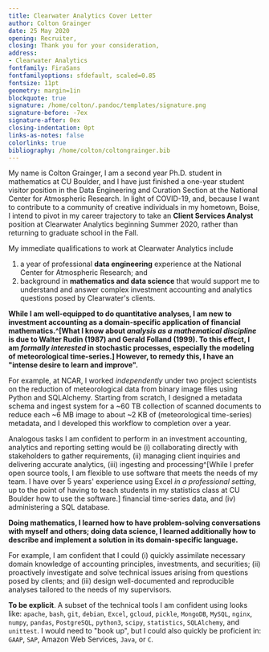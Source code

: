 ```yaml
--- 
title: Clearwater Analytics Cover Letter
author: Colton Grainger 
date: 25 May 2020
opening: Recruiter,
closing: Thank you for your consideration,
address:
- Clearwater Analytics
fontfamily: FiraSans
fontfamilyoptions: sfdefault, scaled=0.85
fontsize: 11pt
geometry: margin=1in
blockquote: true
signature: /home/colton/.pandoc/templates/signature.png
signature-before: -7ex
signature-after: 0ex
closing-indentation: 0pt
links-as-notes: false
colorlinks: true
bibliography: /home/colton/coltongrainger.bib
---
```


My name is Colton Grainger, I am a second year Ph.D. student in mathematics at CU Boulder, and I have just finished a one-year student visitor position in the Data Engineering and Curation Section at the National Center for Atmospheric Research. In light of COVID-19, and, because I want to contribute to a community of creative individuals in my hometown, Boise, I intend to pivot in my career trajectory to take an **Client Services Analyst** position at Clearwater Analytics beginning Summer 2020, rather than returning to graduate school in the Fall.

My immediate qualifications to work at Clearwater Analytics include

1. a year of professional **data engineering** experience at the National Center for Atmospheric Research; and
2. background in **mathematics and data science** that would support me to understand and answer complex investment accounting and analytics questions posed by Clearwater's clients.

**While I am well-equipped to do quantitative analyses, I am new to investment accounting as a domain-specific application of financial mathematics.^[What I know about *analysis as a mathematical discipline* is due to Walter Rudin (1987) and Gerald Folland (1999). To this effect, I am *formally interested* in stochastic processes, especially the modeling of meteorological time-series.] However, to remedy this, I have an "intense desire to learn and improve".**

For example, at NCAR, I worked *independently* under two project scientists on the reduction of meteorological data from binary image files using Python and SQLAlchemy. Starting from scratch, I designed a metadata schema and ingest system for a ~60 TB collection of scanned documents to reduce each ~6 MB image to about ~2 KB of (meteorological time-series) metadata, and I developed this workflow to completion over a year. 

Analogous tasks I am confident to perform in an investment accounting, analytics and reporting setting would be (i) collaborating directly with stakeholders to gather requirements, (ii) managing client inquiries and delivering accurate analytics, (iii) ingesting and processing^[While I prefer open source tools, I am flexible to use software that meets the needs of my team. I have over 5 years' experience using Excel *in a professional setting*, up to the point of having to teach students in my statistics class at CU Boulder how to use the software.] 
financial time-series data, and (iv) administering a SQL database.

**Doing mathematics, I learned how to have problem-solving conversations with myself and others; doing data science, I learned additionally how to describe and implement a solution in its domain-specific language.**

For example, I am confident that I could (i) quickly assimilate necessary domain knowledge of accounting principles, investments, and securities; (ii) proactively investigate and solve technical issues arising from questions posed by clients; and (iii) design well-documented and reproducible analyses tailored to the needs of my supervisors.

**To be explicit**. A subset of the technical tools I am confident using looks like: 
`apache`, `bash`, `git`, `debian`, `Excel`, `gcloud`, `pickle`, `MongoDB`, `MySQL`, `nginx`, `numpy`, `pandas`, `PostgreSQL`, `python3`, `scipy`, `statistics`, `SQLAlchemy`, and `unittest`. 
I would need to "book up", but I could also quickly be proficient in:
`GAAP`, `SAP`, Amazon Web Services, `Java`, or `C`.


